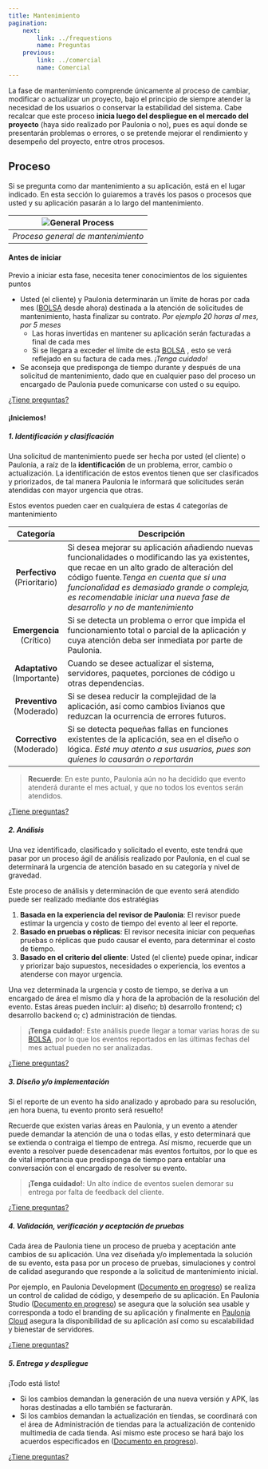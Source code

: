 ```yaml
---
title: Mantenimiento
pagination:
    next:
        link: ../frequestions
        name: Preguntas
    previous:
        link: ../comercial 
        name: Comercial
---
```


La fase de mantenimiento comprende únicamente al proceso de cambiar, modificar o actualizar un proyecto, bajo el principio de siempre atender la necesidad de los usuarios o conservar la estabilidad del sistema. Cabe recalcar que este proceso **inicia luego del despliegue en el mercado del proyecto** (haya sido realizado por Paulonia o no), pues es aquí donde se presentarán problemas o errores, o se pretende mejorar el rendimiento y desempeño del proyecto, entre otros procesos.

## Proceso
Si se pregunta como dar mantenimiento a su aplicación, está en el lugar indicado. En esta sección lo guiaremos a través los pasos o procesos que usted y su aplicación pasarán a lo largo del mantenimiento.


|![General Process](../../../images/MaintenanceProcess.png "Maintenance process")|
|:--:|
|*Proceso general de mantenimiento*|


#### Antes de iniciar
Previo a iniciar esta fase, necesita tener conocimientos de los siguientes puntos
+ Usted (el cliente) y Paulonia determinarán un límite de horas por cada mes ([BOLSA](../frequestions/#%C2%BFqu%C3%A9-es-una-bolsa) desde ahora) destinada a la atención de solicitudes de mantenimiento, hasta finalizar su contrato. *Por ejemplo 20 horas al mes, por 5 meses*
    + Las horas invertidas en mantener su aplicación serán facturadas a final de cada mes
    + Si se llegara a exceder el límite de esta [BOLSA](../frequestions/#%C2%BFqu%C3%A9-es-una-bolsa) , esto se verá reflejado en su factura de cada mes. *¡Tenga cuidado!*
+ Se aconseja que predisponga de tiempo durante y después de una solicitud de mantenimiento, dado que en cualquier paso del proceso un encargado de Paulonia puede comunicarse con usted o su equipo.

[¿Tiene preguntas?](../frequestions/#1-conceptos-generales)

#### ¡Iniciemos!

##### 1. Identificación y clasificación
Una solicitud de mantenimiento puede ser hecha por usted (el cliente) o Paulonia, a raíz de la **identificación** de un problema, error, cambio o actualización. La identificación de estos eventos tienen que ser clasificados y priorizados, de tal manera Paulonia le informará que solicitudes serán atendidas con mayor urgencia que otras. 

Estos eventos pueden caer en cualquiera de estas 4 categorías de mantenimiento


| Categoría     | Descripción   |
| :-:             | -             |
| **Perfectivo**<br />(Prioritario)   | Si desea mejorar su aplicación añadiendo nuevas funcionalidades o modificando las ya existentes, que recae en un alto grado de alteración del código fuente.*Tenga en cuenta que si una funcionalidad es demasiado grande o compleja, es recomendable iniciar una nueva fase de desarrollo y no de mantenimiento* |
| **Emergencia**<br />(Crítico)    | Si se detecta un problema o error que impida el funcionamiento total o parcial de la aplicación y cuya atención deba ser inmediata por parte de Paulonia.|
| **Adaptativo**<br />(Importante)    | Cuando se desee actualizar el sistema, servidores, paquetes, porciones de código u otras dependencias.|
| **Preventivo**<br />(Moderado)    | Si se desea reducir la complejidad de la aplicación, así como cambios livianos que reduzcan la ocurrencia de errores futuros.|
| **Correctivo**<br />(Moderado)    | Si se detecta pequeñas fallas en funciones existentes de la aplicación, sea en el diseño o lógica. *Esté muy atento a sus usuarios, pues son quienes lo causarán o reportarán*|

> **Recuerde**: En este punto, Paulonia aún no ha decidido que evento atenderá durante el mes actual, y que no todos los eventos serán atendidos. 

[¿Tiene preguntas?](../frequestions/#identificaci%C3%B3n-y-clasificaci%C3%B3n)

##### 2. Análisis

Una vez identificado, clasificado y solicitado el evento, este tendrá que pasar por un proceso ágil de análisis realizado por Paulonia, en el cual se determinará la urgencia de atención basado en su categoría y nivel de gravedad. 

Este proceso de análisis y determinación de que evento será atendido puede ser realizado mediante dos estratégias
1. **Basada en la experiencia del revisor de Paulonia**: El revisor puede estimar la urgencia y costo de tiempo del evento al leer el reporte.
2. **Basado en pruebas o réplicas**: El revisor necesita iniciar con pequeñas pruebas o réplicas que pudo causar el evento, para determinar el costo de tiempo.
3. **Basado en el criterio del cliente**: Usted (el cliente) puede opinar, indicar y priorizar bajo supuestos, necesidades o experiencia, los eventos a atenderse con mayor urgencia.

Una vez determinada la urgencia y costo de tiempo, se deriva a un encargado de área el mismo día y hora de la aprobación de la resolución del evento. Estas áreas pueden incluir: a) diseño; b) desarrollo frontend; c) desarrollo backend o; c) administración de tiendas.  

> **¡Tenga cuidado!**: Este análisis puede llegar a tomar varias horas de su [BOLSA](../frequestions/#%C2%BFqu%C3%A9-es-una-bolsa), por lo que los eventos reportados en las últimas fechas del mes actual pueden no ser analizadas.

[¿Tiene preguntas?](../frequestions/#an%C3%A1lisis)

##### 3. Diseño y/o implementación
Si el reporte de un evento ha sido analizado y aprobado para su resolución, ¡en hora buena, tu evento pronto será resuelto!

Recuerde que existen varias áreas en Paulonia, y un evento a atender puede demandar la atención de una o todas ellas, y esto determinará que se extienda o contraiga el tiempo de entrega. Así mismo, recuerde que un evento a resolver puede desencadenar más eventos fortuitos, por lo que es de vital importancia que predisponga de tiempo para entablar una conversación con el encargado de resolver su evento.

> **¡Tenga cuidado!**: Un alto índice de eventos suelen demorar su entrega por falta de feedback del cliente.

[¿Tiene preguntas?](../frequestions/#dise%C3%B1o-yo-implementaci%C3%B3n)


##### 4. Validación, verificación y aceptación de pruebas
Cada área de Paulonia tiene un proceso de prueba y aceptación ante cambios de su aplicación. Una vez diseñada y/o implementada la solución de su evento, esta pasa por un proceso de pruebas, simulaciones y control de calidad asegurando que responde a la solicitud de mantenimiento inicial. 

Por ejemplo, en Paulonia Development ([Documento en progreso](https://paulonia.atlassian.net/browse/TOMENTOSA-1631)) se realiza un control de calidad de código, y desempeño de  su aplicación. En Paulonia Studio ([Documento en progreso](https://paulonia.atlassian.net/browse/TOMENTOSA-1632)) se asegura que la solución sea usable y corresponda a todo el branding de su aplicación y finalmente en [Paulonia Cloud](/{{site.handbooks_path}}/backend/procesos/mantenimiento) asegura la disponibilidad de su aplicación así como su escalabilidad y bienestar de servidores.

[¿Tiene preguntas?](../frequestions/#validaci%C3%B3n-verificaci%C3%B3n-y-aceptaci%C3%B3n-de-pruebas)

##### 5. Entrega y despliegue
¡Todo está listo!

+ Si los cambios demandan la generación de una nueva versión y APK, las horas destinadas a ello también se facturarán.
+ Si los cambios demandan la actualización en tiendas, se coordinará con el área de Administración de tiendas para la actualización de contenido multimedia de cada tienda. Así mismo este proceso se hará bajo los acuerdos especificados en ([Documento en progreso](https://paulonia.atlassian.net/browse/TOMENTOSA-1633)).

[¿Tiene preguntas?](../frequestions/#entrega-y-despliegue)
